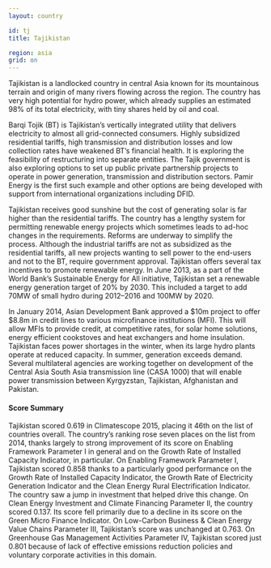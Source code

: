```yaml
---
layout: country

id: tj
title: Tajikistan

region: asia
grid: on
---
```

Tajikistan is a landlocked country in central Asia known for its mountainous terrain and origin of many rivers flowing across the region. The country has very high potential for hydro power, which already supplies an estimated 98% of its total electricity, with tiny shares held by oil and coal. 

Barqi Tojik (BT) is Tajikistan’s vertically integrated utility that delivers electricity to almost all grid-connected consumers. Highly subsidized residential tariffs, high transmission and distribution losses and low collection rates have weakened BT’s financial health. It is exploring the feasibility of restructuring into separate entities. The Tajik government is also exploring options to set up public private partnership projects to operate in power generation, transmission and distribution sectors. Pamir Energy is the first such example and other options are being developed with support from international organizations including DFID.

Tajikistan receives good sunshine but the cost of generating solar is far higher than the residential tariffs. The country has a lengthy system for permitting renewable energy projects which sometimes leads to ad-hoc changes in the requirements. Reforms are underway to simplify the process.  Although the industrial tariffs are not as subsidized as the residential tariffs, all new projects wanting to sell power to the end-users and not to the BT, require government approval. 
Tajikistan offers several tax incentives to promote renewable energy. In June 2013, as a part of the World Bank’s Sustainable Energy for All initiative, Tajikistan set a renewable energy generation target of 20% by 2030. This included a target to add 70MW of small hydro during 2012–2016 and 100MW by 2020. 

In January 2014, Asian Development Bank approved a $10m project to offer $8.8m in credit lines to various microfinance institutions (MFI). This will allow MFIs to provide credit, at competitive rates, for solar home solutions, energy efficient cookstoves and heat exchangers and home insulation. 
Tajikistan faces power shortages in the winter, when its large hydro plants operate at reduced capacity. In summer, generation exceeds demand. Several multilateral agencies are working together on development of the Central Asia South Asia transmission line (CASA 1000) that will enable power transmission between Kyrgyzstan, Tajikistan, Afghanistan and Pakistan.

#### Score Summary

Tajikistan scored 0.619 in Climatescope 2015, placing it 46th on the list of countries overall.  The country’s ranking rose seven places on the list from 2014, thanks largely to strong improvement of its score on Enabling Framework Parameter I in general and on the Growth Rate of Installed Capacity Indicator, in particular. 
On Enabling Framework Parameter I, Tajikistan scored 0.858 thanks to a particularly good performance on the Growth Rate of Installed Capacity Indicator, the Growth Rate of Electricity Generation Indicator and the Clean Energy Rural Electrification Indicator.  The country saw a jump in investment that helped drive this change.
On Clean Energy Investment and Climate Financing Parameter II, the country scored 0.137.  Its score fell primarily due to a decline in its score on the Green Micro Finance Indicator.
On Low-Carbon Business & Clean Energy Value Chains Parameter III, Tajikistan’s score was unchanged at 0.763. 
On Greenhouse Gas Management Activities Parameter IV, Tajikistan scored just 0.801 because of lack of effective emissions reduction policies and voluntary corporate activities in this domain.
